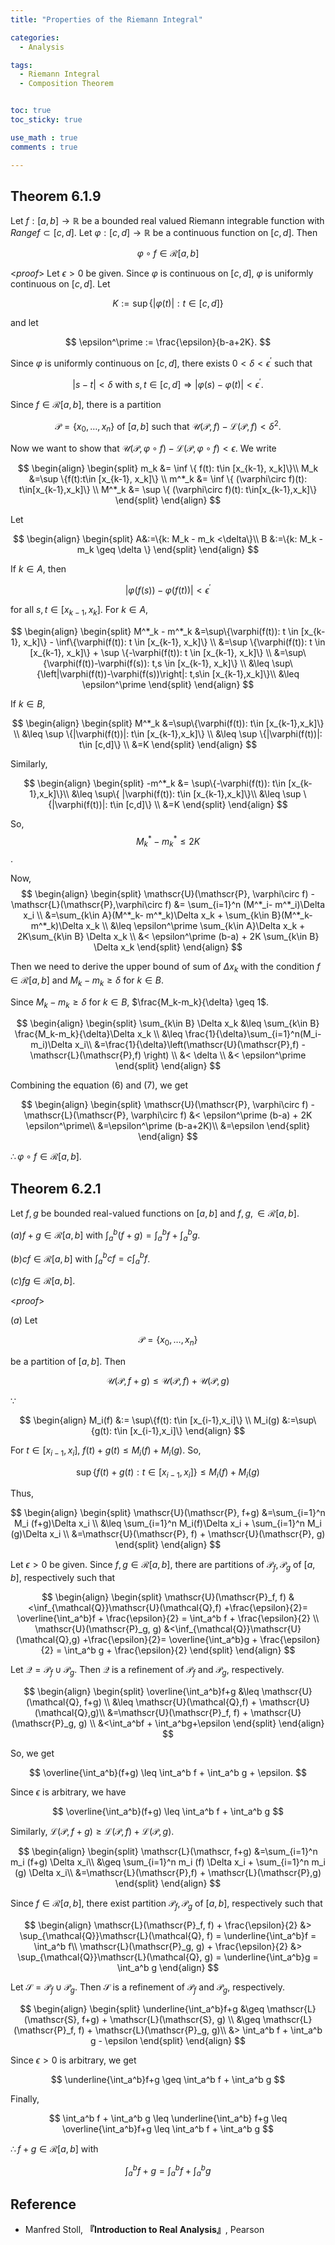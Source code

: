 ```yaml
---
title: "Properties of the Riemann Integral"

categories:
  - Analysis

tags:
  - Riemann Integral
  - Composition Theorem


toc: true
toc_sticky: true

use_math : true
comments : true

---
```



## Theorem 6.1.9
Let $f:[a,b]\to\mathbb{R}$ be a bounded real valued Riemann integrable function with $Range f \subset [c,d]$. Let $\varphi:[c,d]\to\mathbb{R}$ be a continuous function on $[c,d]$.  Then

$$
\varphi\circ f \in \mathscr{R}[a,b]
$$

<*proof*>
Let $\epsilon >0$ be given. Since $\varphi$ is continuous on $[c,d]$, $\varphi$ is uniformly continuous on $[c,d]$. Let 

$$
K:=\sup \{ |\varphi(t)|: t\in [c,d]\}
$$

and let 

$$
\epsilon^\prime := \frac{\epsilon}{b-a+2K}.
$$

Since $\varphi$ is uniformly continuous on $[c,d]$, there exists $0<\delta<\epsilon^\prime$ such that 

$$
|s-t|<\delta \text{ with } s,t\in[c,d] \Rightarrow |\varphi(s)-\varphi(t)|<\epsilon^\prime.
$$

Since $f\in\mathscr{R}[a,b]$, there is a partition 

$$
\mathscr{P}=\{x_0, \ldots, x_n\} \text{ of } [a,b] \text{ such that } \mathscr{U}(\mathscr{P},f) - \mathscr{L}(\mathscr{P},f) < \delta^2.
$$

Now we want to show that $\mathscr{U}(\mathscr{P}, \varphi\circ f) - \mathscr{L}(\mathscr{P},\varphi\circ f) < \epsilon$. We write

$$
\begin{align}
\begin{split}
m_k &= \inf \{ f(t): t\in [x_{k-1}, x_k]\}\\
M_k &=\sup \{f(t):t\in [x_{k-1}, x_k]\} \\
m^*_k &= \inf \{ (\varphi\circ f)(t): t\in[x_{k-1},x_k]\} \\
M^*_k &= \sup \{ (\varphi\circ f)(t): t\in[x_{k-1},x_k]\} 
\end{split}
\end{align}
$$

Let 

$$
\begin{align}
\begin{split}
A&:=\{k: M_k - m_k <\delta\}\\
B &:=\{k: M_k - m_k \geq \delta \}
\end{split}
\end{align}
$$

If $k\in A$, then

$$
\left|\varphi(f(s))-\varphi(f(t)) \right| < \epsilon^\prime
$$

for all $s,t\in [x_{k-1}, x_k]$.  For $k\in A$,

$$
\begin{align}
\begin{split}
M^*_k - m^*_k &=\sup\{\varphi(f(t)): t \in [x_{k-1}, x_k]\}  - \inf\{\varphi(f(t)): t \in [x_{k-1}, x_k]\} \\
&=\sup \{\varphi(f(t)): t \in [x_{k-1}, x_k]\} + \sup \{-\varphi(f(t)): t \in [x_{k-1}, x_k]\} \\
&=\sup\{\varphi(f(t))-\varphi(f(s)): t,s \in [x_{k-1}, x_k]\} \\
&\leq \sup\{\left|\varphi(f(t))-\varphi(f(s))\right|: t,s\in [x_{k-1},x_k]\}\\
&\leq \epsilon^\prime
\end{split}
\end{align}
$$

If $k\in B$, 

$$
\begin{align}
\begin{split}
M^*_k &=\sup\{\varphi(f(t)): t\in [x_{k-1},x_k]\} \\
&\leq \sup \{|\varphi(f(t))|: t\in [x_{k-1},x_k]\} \\
&\leq \sup \{|\varphi(f(t))|: t\in [c,d]\} \\
&=K
\end{split}
\end{align}
$$

Similarly,

$$
\begin{align}
\begin{split}
-m^*_k &= \sup\{-\varphi(f(t)): t\in [x_{k-1},x_k]\}\\
&\leq \sup\{ |\varphi(f(t)): t\in [x_{k-1},x_k]\}\\
&\leq \sup \{|\varphi(f(t))|: t\in [c,d]\} \\
&=K
\end{split}
\end{align}
$$

So, $$M^*_k -m^*_k \leq 2K$$.

Now,
$$
\begin{align}
\begin{split}
\mathscr{U}(\mathscr{P}, \varphi\circ f) - \mathscr{L}(\mathscr{P},\varphi\circ f) &= \sum_{i=1}^n (M^*_i- m^*_i)\Delta x_i \\
&=\sum_{k\in A}(M^*_k- m^*_k)\Delta x_k + \sum_{k\in B}(M^*_k- m^*_k)\Delta x_k \\
&\leq \epsilon^\prime \sum_{k\in A}\Delta x_k + 2K\sum_{k\in B} \Delta x_k \\
&< \epsilon^\prime (b-a) + 2K \sum_{k\in B} \Delta x_k
\end{split}
\end{align}
$$

Then we need to derive the upper bound of sum of $\Delta x_k$ with the condition $f \in\mathscr{R}[a,b]$ and $M_k - m_k \geq \delta$ for $k\in B$. 

Since $M_k - m_k \geq \delta$ for $k\in B$, $\frac{M_k-m_k}{\delta} \geq 1$.

$$
\begin{align}
\begin{split}
\sum_{k\in B} \Delta x_k &\leq \sum_{k\in B} \frac{M_k-m_k}{\delta}\Delta x_k \\
&\leq \frac{1}{\delta}\sum_{i=1}^n(M_i-m_i)\Delta x_i\\
&=\frac{1}{\delta}\left(\mathscr{U}(\mathscr{P},f) - \mathscr{L}(\mathscr{P},f) \right) \\
&< \delta \\
&< \epsilon^\prime
\end{split}
\end{align}
$$

Combining the equation $(6)$ and $(7)$,  we get 

$$
\begin{align}
\begin{split}
\mathscr{U}(\mathscr{P}, \varphi\circ f) - \mathscr{L}(\mathscr{P}, \varphi\circ f) &< \epsilon^\prime (b-a) + 2K \epsilon^\prime\\
&=\epsilon^\prime (b-a+2K)\\
&=\epsilon
\end{split}
\end{align}
$$

$\therefore \varphi\circ f \in \mathscr{R}[a,b]$.
$$\tag*{$\square$}$$


## Theorem 6.2.1
Let $f,g$ be bounded real-valued functions on $[a,b]$ and $f,g,\in\mathscr{R}[a,b]$.

$(a) f+g\in\mathscr{R}[a,b]$ with $\int_a^b(f+g) = \int_a^b f+ \int_a^b g$.

$(b) cf \in \mathscr{R}[a,b]$ with $\int_a^b cf = c\int_a^b f$.

$(c) fg \in \mathscr{R}[a,b]$.

<*proof*>

$(a)$ Let 

$$
\mathscr{P} = \{x_0, \ldots, x_n\}
$$

be a partition of $[a,b]$. Then

$$
\mathscr{U}(\mathscr{P}, f+g) \leq \mathscr{U}(\mathscr{P}, f) + \mathscr{U}(\mathscr{P}, g)
$$

$\because$

$$
\begin{align}
M_i(f) &:= \sup\{f(t): t\in [x_{i-1},x_i]\} \\
M_i(g) &:=\sup\{g(t): t\in [x_{i-1},x_i]\}
\end{align}
$$

For $t\in [x_{i-1}, x_i]$, $f(t)+g(t) \leq M_i(f) + M_i(g)$. So,

$$
\sup \{f(t)+g(t): t\in [x_{i-1},x_i]\} \leq M_i(f) + M_i(g)
$$

Thus,

$$
\begin{align}
\begin{split}
\mathscr{U}(\mathscr{P}, f+g) &=\sum_{i=1}^n M_i (f+g)\Delta x_i \\
&\leq \sum_{i=1}^n M_i(f)\Delta x_i + \sum_{i=1}^n M_i (g)\Delta x_i \\
&=\mathscr{U}(\mathscr{P}, f) + \mathscr{U}(\mathscr{P}, g)
\end{split}
\end{align}
$$

Let $\epsilon >0$ be given. Since $f,g\in \mathscr{R}[a,b]$, there are partitions of $\mathscr{P}_f, \mathscr{P}_g$ of $[a,b]$, respectively such that 

$$
\begin{align}
\begin{split}
\mathscr{U}(\mathscr{P}_f, f) &<\inf_{\mathcal{Q}}\mathscr{U}(\mathcal{Q},f) +\frac{\epsilon}{2}= \overline{\int_a^b}f + \frac{\epsilon}{2} = \int_a^b f + \frac{\epsilon}{2} \\
\mathscr{U}(\mathscr{P}_g, g) &<\inf_{\mathcal{Q}}\mathscr{U}(\mathcal{Q},g) +\frac{\epsilon}{2}= \overline{\int_a^b}g + \frac{\epsilon}{2} = \int_a^b g + \frac{\epsilon}{2}
\end{split}
\end{align}
$$

Let $\mathcal{Q} = \mathscr{P}_f \cup \mathscr{P}_g$. Then $\mathcal{Q}$ is a refinement of $\mathscr{P}_f$ and $\mathscr{P}_g$, respectively.

$$
\begin{align}
\begin{split}
\overline{\int_a^b}f+g &\leq \mathscr{U}(\mathcal{Q}, f+g) \\
&\leq \mathscr{U}(\mathcal{Q},f) + \mathscr{U}(\mathcal{Q},g)\\
&=\mathscr{U}(\mathscr{P}_f, f) + \mathscr{U}(\mathscr{P}_g, g) \\
&<\int_a^bf + \int_a^bg+\epsilon
\end{split}
\end{align}
$$

So, we get

$$
\overline{\int_a^b}(f+g) \leq \int_a^b f + \int_a^b g + \epsilon.
$$

Since $\epsilon$ is arbitrary, we have

$$
\overline{\int_a^b}(f+g) \leq \int_a^b f + \int_a^b g
$$

Similarly, $\mathscr{L}(\mathscr{P}, f+g) \geq \mathscr{L}(\mathscr{P},f) + \mathscr{L}(\mathscr{P}, g)$.

$$
\begin{align}
\begin{split}
\mathscr{L}(\mathscr, f+g) &=\sum_{i=1}^n m_i (f+g) \Delta x_i\\
&\geq \sum_{i=1}^n m_i (f) \Delta x_i + \sum_{i=1}^n m_i (g) \Delta x_i\\
&=\mathscr{L}(\mathscr{P},f) + \mathscr{L}(\mathscr{P},g)
\end{split}
\end{align}
$$

Since $f\in\mathscr{R}[a,b]$, there exist partition $\mathscr{P}_f, \mathscr{P}_g$ of $[a,b]$, respectively such that 

$$
\begin{align}
\mathscr{L}(\mathscr{P}_f, f) + \frac{\epsilon}{2} &> \sup_{\mathcal{Q}}\mathscr{L}(\mathcal{Q}, f) = \underline{\int_a^b}f = \int_a^b f\\
\mathscr{L}(\mathscr{P}_g, g) + \frac{\epsilon}{2} &> \sup_{\mathcal{Q}}\mathscr{L}(\mathcal{Q}, g) = \underline{\int_a^b}g = \int_a^b g
\end{align}
$$

Let $\mathscr{S}= \mathscr{P}_f \cup \mathscr{P}_g$. Then $\mathscr{S}$ is a refinement of $\mathscr{P}_f$ and $\mathscr{P}_g$, respectively.

$$
\begin{align}
\begin{split}
\underline{\int_a^b}f+g &\geq \mathscr{L}(\mathscr{S}, f+g) + \mathscr{L}(\mathscr{S}, g) \\
&\geq \mathscr{L}(\mathscr{P}_f, f) + \mathscr{L}(\mathscr{P}_g, g)\\
&> \int_a^b f + \int_a^b g - \epsilon
\end{split}
\end{align}
$$

Since $\epsilon >0$ is arbitrary,  we get

$$
\underline{\int_a^b}f+g \geq \int_a^b f + \int_a^b g
$$

Finally, 

$$
\int_a^b f + \int_a^b g \leq \underline{\int_a^b} f+g \leq \overline{\int_a^b}f+g \leq \int_a^b f + \int_a^b g 
$$

$\therefore f+g \in\mathscr{R}[a,b]$ with

$$
\int_a^b f+g = \int_a^b f + \int_a^b g
$$

$$\tag*{$\square$}$$


## Reference
-  Manfred Stoll,  **『**Introduction to Real Analysis**』**, Pearson
